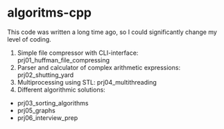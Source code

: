 # algoritms-cpp
This code was written a long time ago, so I could significantly change my level of coding.

1. Simple file compressor with CLI-interface: prj01_huffman_file_compressing
2. Parser and calculator of complex arithmetic expressions: prj02_shutting_yard
3. Multiprocessing using STL: prj04_multithreading
4. Different algorithmic solutions:
 - prj03_sorting_algorithms
 - prj05_graphs
 - prj06_interview_prep
